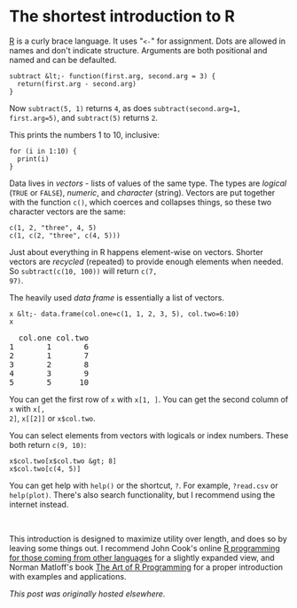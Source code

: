 # The shortest introduction to R



<a href="http://www.r-project.org/">R</a> is a curly brace language. It uses "<code>&lt;-</code>" for assignment. Dots are allowed in names and don't indicate structure. Arguments are both positional and named and can be defaulted.

```
subtract &lt;- function(first.arg, second.arg = 3) {
  return(first.arg - second.arg)
}
```

Now <code>subtract(5, 1)</code> returns <code>4</code>, as does <code>subtract(second.arg=1, first.arg=5)</code>, and <code>subtract(5)</code> returns <code>2</code>.

This prints the numbers 1 to 10, inclusive:

```
for (i in 1:10) {
  print(i)
}
```

Data lives in <em>vectors</em> - lists of values of the same type. The types are <em>logical</em> (<code>TRUE</code> or <code>FALSE</code>), <em>numeric</em>, and <em>character</em> (string). Vectors are put together with the function <code>c()</code>, which coerces and collapses things, so these two character vectors are the same:

```
c(1, 2, "three", 4, 5)
c(1, c(2, "three", c(4, 5)))
```

Just about everything in R happens element-wise on vectors. Shorter vectors are <em>recycled</em> (repeated) to provide enough elements when needed. So <code>subtract(c(10, 100))</code> will return <code>c(7, 97)</code>.

The heavily used <em>data frame</em> is essentially a list of vectors.

```
x &lt;- data.frame(col.one=c(1, 1, 2, 3, 5), col.two=6:10)
x
```

<pre>
  col.one col.two
1       1       6
2       1       7
3       2       8
4       3       9
5       5      10</pre>
You can get the first row of <code>x</code> with <code>x[1, ]</code>. You can get the second column of <code>x</code> with <code>x[, 2]</code>, <code>x[[2]]</code> or <code>x$col.two</code>.

You can select elements from vectors with logicals or index numbers. These both return <code>c(9, 10)</code>:

```
x$col.two[x$col.two &gt; 8]
x$col.two[c(4, 5)]
```

You can get help with <code>help()</code> or the shortcut, <code>?</code>. For example, <code>?read.csv</code> or <code>help(plot)</code>. There's also search functionality, but I recommend using the internet instead.

&#160;

This introduction is designed to maximize utility over length, and does so by leaving some things out. I recommend John Cook's online&#160;<a href="http://www.johndcook.com/R_language_for_programmers.html">R programming for those coming from other languages</a>&#160;for a slightly expanded view, and Norman Matloff's book&#160;<a href="http://www.amazon.com/The-Art-Programming-Statistical-Software/dp/1593273843">The Art of R Programming</a> for a proper introduction with examples and applications.



*This post was originally hosted elsewhere.*
